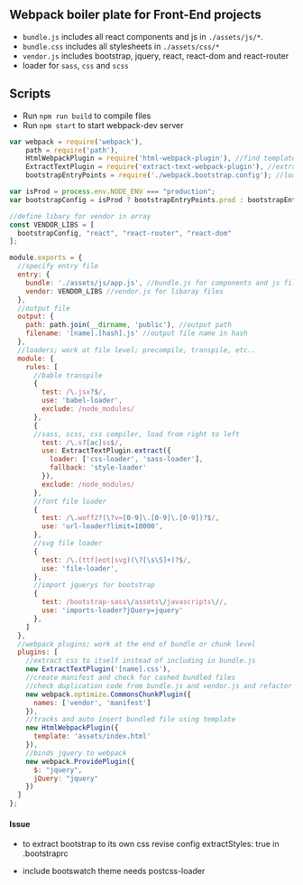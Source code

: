 ## Webpack boiler plate for Front-End projects

* `bundle.js` includes all react components and js in `./assets/js/*`.  
* `bundle.css` includes all stylesheets in `./assets/css/*`  
* `vendor.js` includes bootstrap, jquery, react, react-dom and react-router
* loader for `sass`, `css` and `scss`  

## Scripts
* Run `npm run build` to compile files  
* Run `npm start` to start webpack-dev server  

```js
var webpack = require('webpack'),
    path = require('path'),
    HtmlWebpackPlugin = require('html-webpack-plugin'), //find template for inserting bundled file
    ExtractTextPlugin = require('extract-text-webpack-plugin'), //extract css to itself
    bootstrapEntryPoints = require('./webpack.bootstrap.config'); //load bootstrap

var isProd = process.env.NODE_ENV === "production";
var bootstrapConfig = isProd ? bootstrapEntryPoints.prod : bootstrapEntryPoints.dev;

//define libary for vendor in array
const VENDOR_LIBS = [
  bootstrapConfig, "react", "react-router", "react-dom"
];

module.exports = {
  //specify entry file
  entry: {
    bundle: './assets/js/app.js', //bundle.js for components and js files
    vendor: VENDOR_LIBS //vendor.js for libaray files
  },
  //output file
  output: {
    path: path.join(__dirname, 'public'), //output path
    filename: '[name].[hash].js' //output file name in hash
  },
  //loaders; work at file level; precompile, transpile, etc..
  module: {
    rules: [
      //bable transpile
      {
        test: /\.jsx?$/,
        use: 'babel-loader',
        exclude: /node_modules/
      },
      {
      //sass, scss, css compiler, load from right to left
        test: /\.s?[ac]ss$/,
        use: ExtractTextPlugin.extract({
          loader: ['css-loader', 'sass-loader'],
          fallback: 'style-loader'
        }),
        exclude: /node_modules/
      },
      //font file loader
      {
        test: /\.woff2?(\?v=[0-9]\.[0-9]\.[0-9])?$/,
        use: 'url-loader?limit=10000',
      },
      //svg file loader
      {
        test: /\.(ttf|eot|svg)(\?[\s\S]+)?$/,
        use: 'file-loader',
      },
      //import jquerys for bootstrap
      { 
        test: /bootstrap-sass\/assets\/javascripts\//, 
        use: 'imports-loader?jQuery=jquery' 
      },
    ]
  },
  //webpack plugins; work at the end of bundle or chunk level
  plugins: [
    //extract css to itself instead of including in bundle.js
    new ExtractTextPlugin('[name].css'),
    //create manifest and check for cashed bundled files  
    //check duplication code from bundle.js and vendor.js and refactor to remain only in vendor.js   
    new webpack.optimize.CommonsChunkPlugin({
      names: ['vendor', 'manifest']
    }),
    //tracks and auto insert bundled file using template
    new HtmlWebpackPlugin({
      template: 'assets/index.html'
    }),
    //binds jquery to webpack
    new webpack.ProvidePlugin({
      $: "jquery",
      jQuery: "jquery"
    })
  ]
};

```

#### Issue  
* to extract bootstrap to its own css revise config extractStyles: true in .bootstraprc

* include bootswatch theme needs postcss-loader

